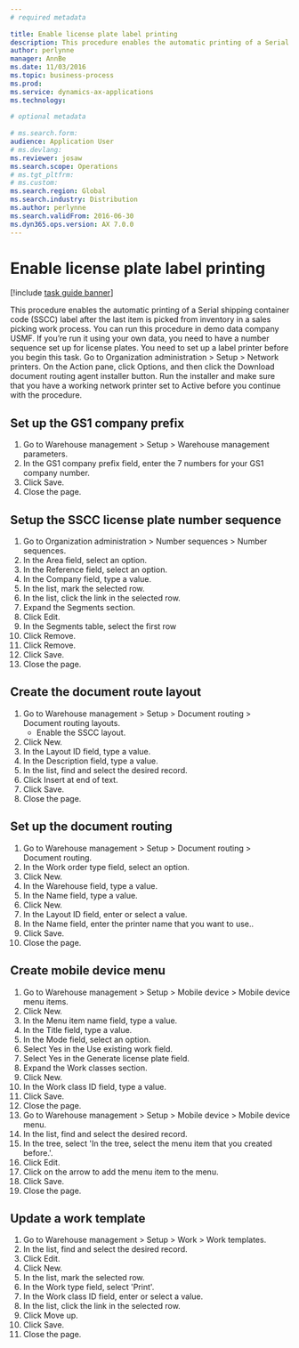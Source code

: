 ```yaml
--- 
# required metadata 
 
title: Enable license plate label printing
description: This procedure enables the automatic printing of a Serial shipping container code (SSCC) label after the last item is picked from inventory in a sales picking work process. 
author: perlynne
manager: AnnBe 
ms.date: 11/03/2016
ms.topic: business-process 
ms.prod:  
ms.service: dynamics-ax-applications 
ms.technology:  
 
# optional metadata 
 
# ms.search.form:   
audience: Application User 
# ms.devlang:  
ms.reviewer: josaw
ms.search.scope: Operations 
# ms.tgt_pltfrm:  
# ms.custom:  
ms.search.region: Global
ms.search.industry: Distribution
ms.author: perlynne
ms.search.validFrom: 2016-06-30 
ms.dyn365.ops.version: AX 7.0.0 
---
```

# Enable license plate label printing

[!include [task guide banner](../../includes/task-guide-banner.md)]

This procedure enables the automatic printing of a Serial shipping container code (SSCC) label after the last item is picked from inventory in a sales picking work process. You can run this procedure in demo data company USMF. If you’re run it using your own data, you need to have a number sequence set up for license plates. You need to set up a label printer before you begin this task. Go to Organization administration > Setup > Network printers. On the Action pane, click Options, and then click the Download document routing agent installer button. Run the installer and make sure that you have a working network printer set to Active before you continue with the procedure.


## Set up the GS1 company prefix
1. Go to Warehouse management > Setup > Warehouse management parameters.
2. In the GS1 company prefix field, enter the 7 numbers for your GS1 company number.
3. Click Save.
4. Close the page.

## Setup the SSCC license plate number sequence
1. Go to Organization administration > Number sequences > Number sequences.
2. In the Area field, select an option.
3. In the Reference field, select an option.
4. In the Company field, type a value.
5. In the list, mark the selected row.
6. In the list, click the link in the selected row.
7. Expand the Segments section.
8. Click Edit.
9. In the Segments table, select the first row
10. Click Remove.
11. Click Remove.
12. Click Save.
13. Close the page.

## Create the document route layout
1. Go to Warehouse management > Setup > Document routing > Document routing layouts.
    * Enable the SSCC layout.  
2. Click New.
3. In the Layout ID field, type a value.
4. In the Description field, type a value.
5. In the list, find and select the desired record.
6. Click Insert at end of text.
7. Click Save.
8. Close the page.

## Set up the document routing
1. Go to Warehouse management > Setup > Document routing > Document routing.
2. In the Work order type field, select an option.
3. Click New.
4. In the Warehouse field, type a value.
5. In the Name field, type a value.
6. Click New.
7. In the Layout ID field, enter or select a value.
8. In the Name field, enter the printer name that you want to use..
9. Click Save.
10. Close the page.

## Create mobile device menu
1. Go to Warehouse management > Setup > Mobile device > Mobile device menu items.
2. Click New.
3. In the Menu item name field, type a value.
4. In the Title field, type a value.
5. In the Mode field, select an option.
6. Select Yes in the Use existing work field.
7. Select Yes in the Generate license plate field.
8. Expand the Work classes section.
9. Click New.
10. In the Work class ID field, type a value.
11. Click Save.
12. Close the page.
13. Go to Warehouse management > Setup > Mobile device > Mobile device menu.
14. In the list, find and select the desired record.
15. In the tree, select 'In the tree, select the menu item that you created before.'.
16. Click Edit.
17. Click on the arrow to add the menu item to the menu.
18. Click Save.
19. Close the page.

## Update a work template
1. Go to Warehouse management > Setup > Work > Work templates.
2. In the list, find and select the desired record.
3. Click Edit.
4. Click New.
5. In the list, mark the selected row.
6. In the Work type field, select 'Print'.
7. In the Work class ID field, enter or select a value.
8. In the list, click the link in the selected row.
9. Click Move up.
10. Click Save.
11. Close the page.

